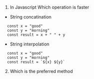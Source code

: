 1. In Javascript Which operation is faster

  - String concatination

  ```
    const x = "good"
    const y = "morning"
    const result = x + " " + y
  ```

  - String interpolation 

  ```
    const x = "good"
    const y = "morning"
    const result = `${x} ${y}`
  ```

2. Which is the preferred method
